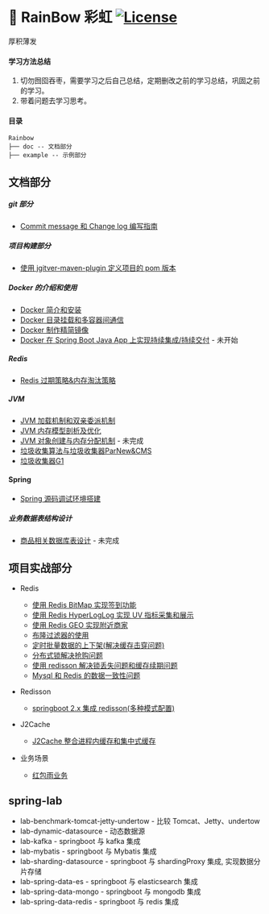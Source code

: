# 🌈 RainBow 彩虹 [![License](http://img.shields.io/:license-apache-brightgreen.svg)](http://www.apache.org/licenses/LICENSE-2.0.html)

厚积薄发

#### 学习方法总结

1. 切勿囫囵吞枣，需要学习之后自己总结，定期删改之前的学习总结，巩固之前的学习。
2. 带着问题去学习思考。



#### 目录

```
Rainbow
├── doc -- 文档部分  
├── example -- 示例部分 
```






## 文档部分

#####  git 部分

* [Commit message 和 Change log 编写指南](https://github.com/yukoyao/Rainbow/blob/main/doc/git/Commit%20message%20%E5%92%8C%20Change%20log%20%E7%BC%96%E5%86%99%E6%8C%87%E5%8D%97.md)

##### 项目构建部分

* [使用 jgitver-maven-plugin 定义项目的 pom 版本](https://github.com/yukoyao/Rainbow/blob/main/doc/build/%E4%BD%BF%E7%94%A8%20jgitver-maven-plugin%20%E5%AE%9A%E4%B9%89%E9%A1%B9%E7%9B%AE%E7%9A%84%20pom%20%E7%89%88%E6%9C%AC.md)

##### Docker 的介绍和使用

* [Docker 简介和安装](https://github.com/yukoyao/Rainbow/blob/main/doc/docker/Docker%20%E7%AE%80%E4%BB%8B%E5%92%8C%E5%AE%89%E8%A3%85.md)
* [Docker 目录挂载和多容器间通信](https://github.com/yukoyao/Rainbow/blob/main/doc/docker/Docker%20%E7%9B%AE%E5%BD%95%E6%8C%82%E8%BD%BD%E5%92%8C%E5%A4%9A%E5%AE%B9%E5%99%A8%E9%97%B4%E9%80%9A%E4%BF%A1.md)
* [Docker 制作精简镜像](https://github.com/yukoyao/Rainbow/blob/main/doc/docker/Docker%20%E5%88%B6%E4%BD%9C%E7%B2%BE%E7%AE%80%E9%95%9C%E5%83%8F.md)
* [Docker 在 Spring Boot Java App 上实现持续集成/持续交付](https://github.com/yukoyao/Rainbow/blob/main/example/springboot-cicd/README.md) - 未开始

##### Redis

* [Redis 过期策略&内存淘汰策略](https://github.com/yukoyao/Rainbow/blob/main/doc/redis/Redis%20%E8%BF%87%E6%9C%9F%E7%AD%96%E7%95%A5%26%E5%86%85%E5%AD%98%E6%B7%98%E6%B1%B0%E7%AD%96%E7%95%A5.md)

##### JVM

* [JVM 加载机制和双亲委派机制](https://github.com/yukoyao/Rainbow/blob/main/doc/jvm/JVM%20%E5%8A%A0%E8%BD%BD%E6%9C%BA%E5%88%B6%E5%92%8C%E5%8F%8C%E4%BA%B2%E5%A7%94%E6%B4%BE%E6%9C%BA%E5%88%B6.md)
* [JVM 内存模型剖析及优化](https://github.com/yukoyao/Rainbow/blob/main/doc/jvm/JVM%20%E5%86%85%E5%AD%98%E6%A8%A1%E5%9E%8B%E5%89%96%E6%9E%90%E5%8F%8A%E4%BC%98%E5%8C%96.md)
* [JVM 对象创建与内存分配机制](https://github.com/yukoyao/Rainbow/blob/main/doc/jvm/JVM%20%E5%AF%B9%E8%B1%A1%E5%88%9B%E5%BB%BA%E4%B8%8E%E5%86%85%E5%AD%98%E5%88%86%E9%85%8D%E6%9C%BA%E5%88%B6.md) - 未完成
* [垃圾收集算法与垃圾收集器ParNew&CMS](https://github.com/yukoyao/Rainbow/blob/main/doc/jvm/%E5%9E%83%E5%9C%BE%E6%94%B6%E9%9B%86%E7%AE%97%E6%B3%95%E4%B8%8E%E5%9E%83%E5%9C%BE%E6%94%B6%E9%9B%86%E5%99%A8ParNew%26CMS.md)
* [垃圾收集器G1](https://github.com/yukoyao/Rainbow/blob/main/doc/jvm/%E5%9E%83%E5%9C%BE%E6%94%B6%E9%9B%86%E5%99%A8G1.md) 

#### Spring

* [Spring 源码调试环境搭建](https://github.com/yukoyao/Rainbow/blob/main/doc/spring/Spring%20%E6%BA%90%E7%A0%81%E8%B0%83%E8%AF%95%E7%8E%AF%E5%A2%83%E6%90%AD%E5%BB%BA.md)

##### 业务数据表结构设计

* [商品相关数据库表设计]() - 未完成






## 项目实战部分

* Redis
    * [使用 Redis BitMap 实现签到功能](https://github.com/yukoyao/Rainbow/blob/main/example/redis-bitmap/README.md)
    * [使用 Redis HyperLogLog 实现 UV 指标采集和展示](https://github.com/yukoyao/Rainbow/blob/main/example/redis-HyperLogLog/README.md)
    * [使用 Redis GEO 实现附近商家](https://github.com/yukoyao/Rainbow/blob/main/example/redis-geo/README.md)
    * [布隆过滤器的使用](https://github.com/yukoyao/Rainbow/blob/main/example/redis-bloomFilter/README.md)
    * [定时批量数据的上下架(解决缓存击穿问题)](https://github.com/yukoyao/Rainbow/blob/main/example/redis-cache-breakdown/README.md)
    * [分布式锁解决抢购问题](https://github.com/yukoyao/Rainbow/blob/main/example/redis-distributedLock/README.md)
    * [使用 redisson 解决锁丢失问题和缓存续期问题](https://github.com/yukoyao/Rainbow/blob/main/example/redis-multi-master/README.md) 
    * [Mysql 和 Redis 的数据一致性问题]()

* Redisson
  * [springboot 2.x 集成 redisson(多种模式配置)](https://github.com/yukoyao/Rainbow/blob/main/example/springboot-redisson-configuration/README.md)

* J2Cache
  * [J2Cache 整合进程内缓存和集中式缓存](https://github.com/yukoyao/Rainbow/blob/main/example/J2Cache-example/README.md)

* 业务场景
  * [红包雨业务](https://github.com/yukoyao/Rainbow/blob/main/example/RedPacketRain/README.md)


## spring-lab

* lab-benchmark-tomcat-jetty-undertow -  比较 Tomcat、Jetty、undertow 
* lab-dynamic-datasource -  动态数据源
* lab-kafka -  springboot 与 kafka 集成
* lab-mybatis - springboot 与 Mybatis 集成
* lab-sharding-datasource - springboot 与 shardingProxy 集成, 实现数据分片存储
* lab-spring-data-es - springboot 与 elasticsearch 集成
* lab-spring-data-mongo - springboot 与 mongodb 集成
* lab-spring-data-redis - springboot 与 redis 集成
